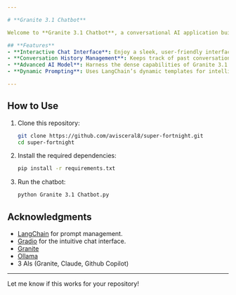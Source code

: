 ```yaml
---

# **Granite 3.1 Chatbot**  

Welcome to **Granite 3.1 Chatbot**, a conversational AI application built to leverage the power of LangChain, Gradio, and Granite 3.1. This chatbot provides an engaging and seamless interaction, complete with conversation history for context-aware responses.  

## **Features**  
- **Interactive Chat Interface**: Enjoy a sleek, user-friendly interface powered by Gradio.  
- **Conversation History Management**: Keeps track of past conversations to provide better context and continuity.  
- **Advanced AI Model**: Harness the dense capabilities of Granite 3.1 for accurate and relevant responses.  
- **Dynamic Prompting**: Uses LangChain’s dynamic templates for intelligent response generation.  

---
```


## **How to Use**  
1. Clone this repository:  
   ```bash  
   git clone https://github.com/avisceral8/super-fortnight.git  
   cd super-fortnight  
   ```  
2. Install the required dependencies:  
   ```bash  
   pip install -r requirements.txt  
   ```  
3. Run the chatbot:  
   ```bash  
   python Granite 3.1 Chatbot.py
   ```  


## **Acknowledgments**  
- [LangChain](https://github.com/hwchase17/langchain) for prompt management.  
- [Gradio](https://gradio.app/) for the intuitive chat interface.  
- [Granite](https://ollama.com/blog/ibm-granite)
- [Ollama]([https://ollama.com/blog/ibm-granite](https://ollama.com/))
- 3 AIs (Granite, Claude, Github Copilot)

---

Let me know if this works for your repository!
